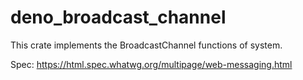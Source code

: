 # deno_broadcast_channel

This crate implements the BroadcastChannel functions of system.

Spec: https://html.spec.whatwg.org/multipage/web-messaging.html
